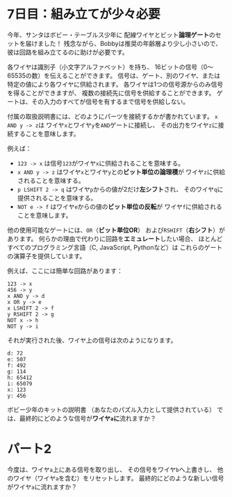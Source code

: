 # 7日目：組み立てが少々必要 #

今年、サンタはボビー・テーブルス少年に
配線ワイヤとビット**論理ゲート**のセットを届けました！
残念ながら、Bobbyは推奨の年齢層より少し小さいので、
彼は回路を組み立てるのに助けが必要です。

各ワイヤは識別子（小文字アルファベット）を持ち、
16ビットの信号（0～65535の数）を伝えることができます。
信号は、ゲート、別のワイヤ、または特定の値により各ワイヤに供給されます。
各ワイヤは1つの信号源からのみ信号を得ることができますが、
複数の接続先に信号を供給することができます。
ゲートは、その入力のすべてが信号を有するまで信号を供給しない。

付属の取扱説明書には、どのようにパーツを接続するかが書かれています。
`x AND y -> z`は
ワイヤ`x`とワイヤ`y`を`AND`ゲートに接続し、
その出力をワイヤ`z`に接続することを意味します。

例えば：

- `123 -> x` は信号`123`がワイヤ`x`に供給されることを意味する。
- `x AND y -> z` はワイヤ`x`とワイヤ`y`との**ビット単位の論理積**が
ワイヤ`z`に供給されることを意味する。
- `p LSHIFT 2 -> q` はワイヤ`p`からの値が2だけ**左シフト**され、
そのワイヤ`q`に提供されることを意味する。
- `NOT e -> f` はワイヤ`e`からの値の**ビット単位の反転**が
ワイヤ`f`に供給されることを意味します。

他の使用可能なゲートには、`OR`（**ビット単位OR**）
および`RSHIFT`（**右シフト**）があります。
何らかの理由で代わりに回路を**エミュレート**したい場合、
ほとんどすべてのプログラミング言語（C, JavaScript, Pythonなど）は
これらのゲートの演算子を提供しています。

例えば、ここには簡単な回路があります：

~~~
123 -> x
456 -> y
x AND y -> d
x OR y -> e
x LSHIFT 2 -> f
y RSHIFT 2 -> g
NOT x -> h
NOT y -> i
~~~

それが実行された後、ワイヤ上の信号は次のようになります。

~~~
d: 72
e: 507
f: 492
g: 114
h: 65412
i: 65079
x: 123
y: 456
~~~
ボビー少年のキットの説明書
（あなたのパズル入力として提供されている）
では、最終的にどのような信号が**ワイヤ`a`に**流れますか？

# パート2 #

今度は、ワイヤ`a`上にある信号を取り出し、
その信号をワイヤ`b`へ上書きし、
他のワイヤ（ワイヤ`a`を含む）をリセットします。
最終的にどのような新しい信号がワイヤ`a`に流れますか？
